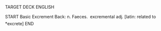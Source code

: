 TARGET DECK
ENGLISH

START
Basic
Excrement
Back: n. Faeces.  excremental adj. [latin: related to *excrete]
END
